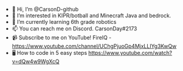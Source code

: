 - 👋 Hi, I’m @CarsonD-github
- 👀 I’m interested in KIPR/botball and Minecraft Java and bedrock.
- 🌱 I’m currently learning 6th grade robotics
- 📫 You can reach me on Discord. CarsonDay#2173
- 📹 Subscribe to me on YouTube! FireIQ - https://www.youtube.com/channel/UChgPjuoGp4MjxLLIYg3KwQw
- 🖥 How to code in 5 easy steps https://www.youtube.com/watch?v=dQw4w9WgXcQ
<!---
CarsonD-github/CarsonD-github is a ✨ special ✨ repository because its `README.md` (this file) appears on your GitHub profile.
You can click the Preview link to take a look at your changes.
--->
